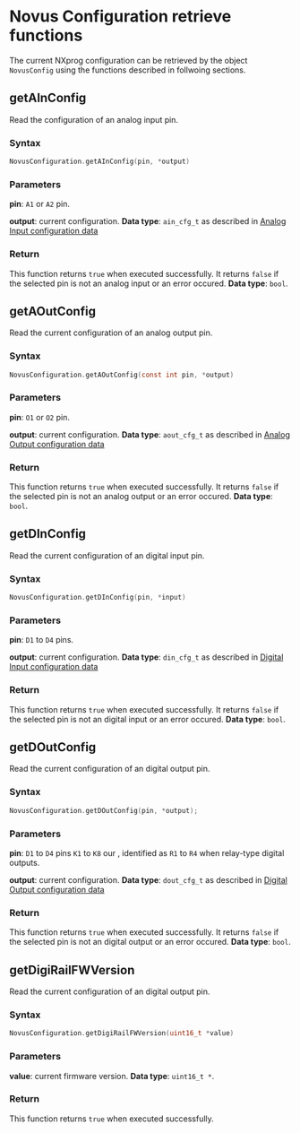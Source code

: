 # Novus Configuration retrieve functions
The current NXprog configuration can be retrieved by the object `NovusConfig` using the functions described in follwoing sections.

## getAInConfig

Read the configuration of an analog input pin.

### Syntax
```C
NovusConfiguration.getAInConfig(pin, *output)
```

### Parameters
**pin**: `A1` or `A2` pin.

**output**: current configuration. **Data type**: `ain_cfg_t` as described in [Analog Input configuration data](./AnalogConfiguration.md#analog-input-configuration-data)

### Return

This function returns `true` when executed successfully. It returns `false` if the selected pin is not an analog input or an error occured. **Data type**: `bool`.

## getAOutConfig

Read the current configuration of an analog output pin.

### Syntax
```C
NovusConfiguration.getAOutConfig(const int pin, *output)
```

### Parameters
**pin**: `O1` or `O2` pin.

**output**: current configuration. **Data type**: `aout_cfg_t` as described in [Analog Output configuration data](./AnalogConfiguration.md#analog-output-configuration-data)

### Return

This function returns `true` when executed successfully. It returns `false` if the selected pin is not an analog output or an error occured. **Data type**: `bool`.

## getDInConfig
Read the current configuration of an digital input pin.

### Syntax
```C
NovusConfiguration.getDInConfig(pin, *input)
```

### Parameters
**pin**: `D1` to `D4` pins.

**output**: current configuration. **Data type**: `din_cfg_t` as described in [Digital Input configuration data](./DigitalConfiguration.md#digital-input-configuration-data)

### Return

This function returns `true` when executed successfully. It returns `false` if the selected pin is not an digital input or an error occured. **Data type**: `bool`.

## getDOutConfig

Read the current configuration of an digital output pin.

### Syntax
```C
NovusConfiguration.getDOutConfig(pin, *output);
```

### Parameters
**pin**: `D1` to `D4` pins `K1` to `K8` our , identified as `R1` to `R4` when relay-type digital outputs.

**output**: current configuration. **Data type**: `dout_cfg_t` as described in [Digital Output configuration data](./DigitalConfiguration.md#digital-output-configuration-data)

### Return

This function returns `true` when executed successfully. It returns `false` if the selected pin is not an digital output or an error occured. **Data type**: `bool`.

## getDigiRailFWVersion
Read the current configuration of an digital output pin.

### Syntax
```C
NovusConfiguration.getDigiRailFWVersion(uint16_t *value)
```

### Parameters
**value**: current firmware version. **Data type**: `uint16_t *`.

### Return

This function returns `true` when executed successfully.
